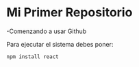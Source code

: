 <h1>Mi Primer Repositorio</h1>

-Comenzando a usar Github

Para ejecutar el sistema debes poner:

```npm install react```
